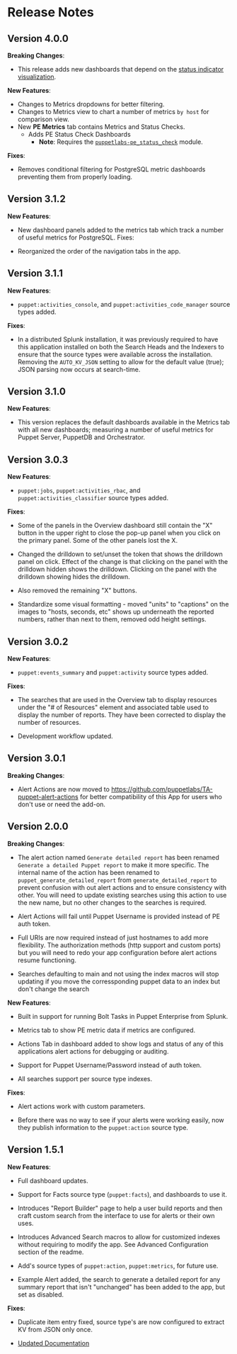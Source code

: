 # Release Notes

## Version 4.0.0

**Breaking Changes**:

  * This release adds new dashboards that depend on the [status indicator visualization](https://splunkbase.splunk.com/app/3119/).

**New Features**:

  * Changes to Metrics dropdowns for better filtering.
  * Changes to Metrics view to chart a number of metrics `by host` for comparison view.
  * New **PE Metrics** tab contains Metrics and Status Checks.
    * Adds PE Status Check Dashboards
      * **Note**: Requires the [`puppetlabs-pe_status_check`](https://forge.puppet.com/modules/puppetlabs/pe_status_check) module.

**Fixes**:

  * Removes conditional filtering for PostgreSQL metric dashboards preventing them from properly loading.

## Version 3.1.2

**New Features**:

  * New dashboard panels added to the metrics tab which track a number of useful metrics for PostgreSQL.
Fixes:

  * Reorganized the order of the navigation tabs in the app.

## Version 3.1.1

**New Features**:

  * `puppet:activities_console`, and `puppet:activities_code_manager` source types added.

**Fixes**:

  * In a distributed Splunk installation, it was previously required to have this application installed on both the Search Heads and the Indexers to ensure that the source types were available across the installation. Removing the `AUTO_KV_JSON` setting to allow for the default value (true); JSON parsing now occurs at search-time.

## Version 3.1.0

**New Features**:

  * This version replaces the default dashboards available in the Metrics tab with all new dashboards; measuring a number of useful metrics for Puppet Server, PuppetDB and Orchestrator.

## Version 3.0.3

**New Features**:

  * `puppet:jobs`, `puppet:activities_rbac`, and `puppet:activities_classifier` source types added.

**Fixes**:

  * Some of the panels in the Overview dashboard still contain the "X" button in the upper right to close the pop-up panel when you click on the primary panel. Some of the other panels lost the X.

  * Changed the drilldown to set/unset the token that shows the drilldown panel on click. Effect of the change is that clicking on the panel with the drilldown hidden shows the drilldown. Clicking on the panel with the drilldown showing hides the drilldown.

  * Also removed the remaining "X" buttons.

  * Standardize some visual formatting - moved "units" to "captions" on the images to "hosts, seconds, etc" shows up underneath the reported numbers, rather than next to them, removed odd height settings.

## Version 3.0.2

**New Features**:

  * `puppet:events_summary` and `puppet:activity` source types added.

**Fixes**:

  * The searches that are used in the Overview tab to display resources under the "# of Resources" element and associated table used to display the number of reports. They have been corrected to display the number of resources.

  * Development workflow updated.

## Version 3.0.1

**Breaking Changes**:

  * Alert Actions are now moved to https://github.com/puppetlabs/TA-puppet-alert-actions for better compatibility of this App for users who don't use or need the add-on.

## Version 2.0.0

**Breaking Changes**:

  * The alert action named `Generate detailed report` has been renamed `Generate a detailed Puppet report` to make it more specific. The internal name of the action has been renamed to `puppet_generate_detailed_report` from `generate_detailed_report` to prevent confusion with out alert actions and to ensure consistency with other. You will need to update existing searches using this action to use the new name, but no other changes to the searches is required.

  * Alert Actions will fail until Puppet Username is provided instead of PE auth token.

  * Full URIs are now required instead of just hostnames to add more flexibility. The authorization methods (http support and custom ports) but you will need to redo your app configuration before alert actions resume functioning.

  * Searches defaulting to main and not using the index macros will stop updating if you move the corressponding puppet data to an index but don't change the search

**New Features**:

  * Built in support for running Bolt Tasks in Puppet Enterprise from Splunk.

  * Metrics tab to show PE metric data if metrics are configured.

  * Actions Tab in dashboard added to show logs and status of any of this applications alert actions for debugging or auditing.

  * Support for Puppet Username/Password instead of auth token.

  * All searches support per source type indexes.

**Fixes**:

  * Alert actions work with custom parameters.

  * Before there was no way to see if your alerts were working easily, now they publish information to the `puppet:action` source type.

## Version 1.5.1

**New Features**:

  * Full dashboard updates.

  * Support for Facts source type (`puppet:facts`), and dashboards to use it.

  * Introduces "Report Builder" page to help a user build reports and then craft custom search from the interface to use for alerts or their own uses.

  * Introduces Advanced Search macros to allow for customized indexes without requiring to modify the app. See Advanced Configuration section of the readme.

  * Add's source types of `puppet:action`, `puppet:metrics`, for future use.

  * Example Alert added, the search to generate a detailed report for any summary report that isn't "unchanged" has been added to the app, but set as disabled.

**Fixes**:

  * Duplicate item entry fixed, source type's are now configured to extract KV from JSON only once.

  * [Updated Documentation](https://github.com/puppetlabs/ta-puppet-report-viewer)

